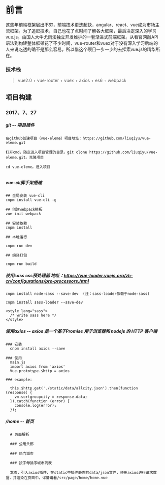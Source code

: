 # 前言

这些年前端框架层出不穷，前端技术更迭超快，angular、react、vue成为市场主流框架。为了追赶技术，自己也花了点时间了解各大框架，最后决定深入的学习vue.js。由国人大牛尤雨溪独立开发维护的一套渐进式前端框架。从看官网敲API语法到构建整体框架花了不少时间，vue-router和vuex对于没有深入学习后端的人来说吃透的确不是那么容易。所以借这个项目一步一步的去探索vue.js的精华所在。

### 技术栈

> vue2.0 + vue-router + vuex + axios + es6 + webpack

## 项目构建

### 2017、7、27  

##### git -- 项目插件
```
在github创建项目（vue-eleme）项目地址：https://github.com/liuqiyu/vue-eleme.git

打开cmd，随意进入项目管理的目录。git clone https://github.com/liuqiyu/vue-eleme.git。克隆项目

cd vue-eleme。进入项目
    
```

##### vue-cli脚手架搭建
```
## 全局安装 vue-cli
cnpm install vue-cli -g

## 创建webpack模板
vue init webpack

## 安装依赖
cnpm install

## 本地运行

cnpm run dev

## 编译打包

cnpm run build
```

##### 使用sass css预处理器  地址：https://vue-loader.vuejs.org/zh-cn/configurations/pre-processors.html
```
cnpm install node-sass --save-dev  (注：sass-loader依赖于node-sass)

cnpm install sass-loader --save-dev

<style lang="sass">
  /* write sass here */
</style>

```

##### 使用axios  -- axios 是一个基于Promise 用于浏览器和 nodejs 的 HTTP 客户端
```
### 安装 
  cnpm install axios --save

### 使用
  main.js
  import axios from 'axios'
  Vue.prototype.$http = axios
  
### example:
  
  this.$http.get('./static/data/allcity.json').then(function (response) {
    vm.sortgroupcity = response.data;
  }).catch(function (error) {
    console.log(error);
  });
```

##### /home -- 首页
```
  # 页面解析
  
  ### 公用头部
  
  ### 热门城市
    
  ### 按字母排序城市列表
  
  本页，引入axios插件，在static中插件静态的data/json文件，使用axios进行请求数据，并渲染在页面中。详情请看/src/page/home/home.vue

```

